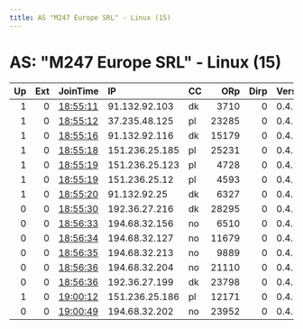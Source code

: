 ```yaml
---
title: AS "M247 Europe SRL" - Linux (15)
---
```


# AS: "M247 Europe SRL" - Linux (15)

|   Up |   Ext | JoinTime                                                                                              | IP             | CC   |   ORp |   Dirp | Version   | Contact   | Nickname   |   eFamMembers |
|-----:|------:|:------------------------------------------------------------------------------------------------------|:---------------|:-----|------:|-------:|:----------|:----------|:-----------|--------------:|
|    1 |     0 | [18:55:11](https://nusenu.github.io/OrNetStats/w/relay/A038F8C69A06D7C9670B8C14CD4A5B40D5CE3805.html) | 91.132.92.103  | dk   |  3710 |      0 | 0.4.6.10  | None      | Unnamed    |             1 |
|    1 |     0 | [18:55:12](https://nusenu.github.io/OrNetStats/w/relay/25AB0EB029BB32FEC14E511F05F37EC96760D3EB.html) | 37.235.48.125  | pl   | 23285 |      0 | 0.4.6.10  | None      | Unnamed    |             1 |
|    1 |     0 | [18:55:16](https://nusenu.github.io/OrNetStats/w/relay/19A2C2A9A8D673636479054222E3350B489B619E.html) | 91.132.92.116  | dk   | 15179 |      0 | 0.4.6.10  | None      | Unnamed    |             1 |
|    1 |     0 | [18:55:18](https://nusenu.github.io/OrNetStats/w/relay/126A5B8F6B38BF03FE9F4C777ED5E6E506BE3CB9.html) | 151.236.25.185 | pl   | 25231 |      0 | 0.4.6.10  | None      | Unnamed    |             1 |
|    1 |     0 | [18:55:19](https://nusenu.github.io/OrNetStats/w/relay/4A761BE444A139F93B6124EEB9047D3F21281849.html) | 151.236.25.123 | pl   |  4728 |      0 | 0.4.6.10  | None      | Unnamed    |             1 |
|    1 |     0 | [18:55:19](https://nusenu.github.io/OrNetStats/w/relay/A0AE54A8AFD00A0BBB1CE55F1D2B1996C3ACEF11.html) | 151.236.25.12  | pl   |  4593 |      0 | 0.4.6.10  | None      | Unnamed    |             1 |
|    1 |     0 | [18:55:20](https://nusenu.github.io/OrNetStats/w/relay/0BDC207B2B138C51D21C4311914E8AE65EFE7177.html) | 91.132.92.25   | dk   |  6327 |      0 | 0.4.6.10  | None      | Unnamed    |             1 |
|    0 |     0 | [18:55:30](https://nusenu.github.io/OrNetStats/w/relay/32C64D4678A6C5A90839137C6A16BB9E02A2D17E.html) | 192.36.27.216  | dk   | 28295 |      0 | 0.4.6.10  | None      | Unnamed    |             1 |
|    0 |     0 | [18:56:33](https://nusenu.github.io/OrNetStats/w/relay/4219EA16ACD0B31C93E6322A96ACEB5CD3CCF3C2.html) | 194.68.32.156  | no   |  6510 |      0 | 0.4.6.10  | None      | Unnamed    |             1 |
|    0 |     0 | [18:56:34](https://nusenu.github.io/OrNetStats/w/relay/09ED90572C1F0582CEF7446C5E5F50A503051211.html) | 194.68.32.127  | no   | 11679 |      0 | 0.4.6.10  | None      | Unnamed    |             1 |
|    0 |     0 | [18:56:35](https://nusenu.github.io/OrNetStats/w/relay/0E2C2761D446072463872FDAD55FF1BBD05F62F3.html) | 194.68.32.213  | no   |  9889 |      0 | 0.4.6.10  | None      | Unnamed    |             1 |
|    0 |     0 | [18:56:36](https://nusenu.github.io/OrNetStats/w/relay/63AEABB4D787BF1F7D36C050FD3A3EF2F5718435.html) | 194.68.32.204  | no   | 21110 |      0 | 0.4.6.10  | None      | Unnamed    |             1 |
|    0 |     0 | [18:56:36](https://nusenu.github.io/OrNetStats/w/relay/9A092C6E9EEC2D0A9A54CADDBFBB0149849B7E2A.html) | 192.36.27.199  | dk   | 23798 |      0 | 0.4.6.10  | None      | Unnamed    |             1 |
|    1 |     0 | [19:00:12](https://nusenu.github.io/OrNetStats/w/relay/3AC3C886977A0C3B668975A8866C48D659C8E713.html) | 151.236.25.186 | pl   | 12171 |      0 | 0.4.6.10  | None      | Unnamed    |             1 |
|    0 |     0 | [19:00:49](https://nusenu.github.io/OrNetStats/w/relay/409DFFE494BAC3C37E539DCB549E4D6CB537B1F7.html) | 194.68.32.202  | no   | 23952 |      0 | 0.4.6.10  | None      | Unnamed    |             1 |
